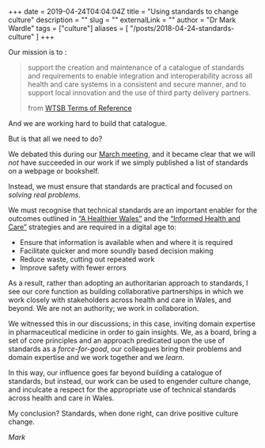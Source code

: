 +++ 
date = 2019-04-24T04:04:04Z
title = "Using standards to change culture"
description = ""
slug = "" 
externalLink = ""
author = "Dr Mark Wardle"
tags = ["culture"]
aliases = [
    "/posts/2018-04-24-standards-culture"
]
+++

Our mission is to :

> support the creation and maintenance of a catalogue of standards and requirements to enable integration and interoperability across all health and care systems in a consistent and secure manner, and to support local innovation and the use of third party delivery partners.
> 
> from [WTSB Terms of Reference](/about/)

And we are working hard to build that catalogue. 

But is that all we need to do? 

We debated this during our [March meeting](/meetings/2019-03-28), and it became clear that we will *not* have succeeded in our work if we simply published a list of standards on a webpage or bookshelf. 

Instead, we must ensure that standards are practical and focused on *solving real problems*. 

We must recognise that technical standards are an important enabler for the outcomes outlined in [“A Healthier Wales”](https://gweddill.gov.wales/docs/dhss/publications/180608healthier-wales-mainen.pdf) and the [“Informed Health and Care”](https://gweddill.gov.wales/docs/dhss/publications/151211reporten.pdf) strategies and are required in a digital age to:

* Ensure that information is available when and where it is required
* Facilitate quicker and more soundly based decision making
* Reduce waste, cutting out repeated work
* Improve safety with fewer errors

As a result, rather than adopting an authoritarian approach to standards, I see our core function as building collaborative partnerships in which we work closely with stakeholders across health and care in Wales, and beyond. We are not an authority; we work in collaboration.

We witnessed this in our discussions; in this case, inviting domain expertise in pharmaceutical medicine in order to gain insights. We, as a board, bring a set of core principles and an approach predicated upon the use of standards as a *force-for-good*, our  colleagues bring their problems and domain expertise and we work together and we *learn*. 

In this way, our influence goes far beyond building a catalogue of standards, but instead, our work can be used to engender culture change, and inculcate a respect for the appropriate use of technical standards across health and care in Wales.

My conclusion? Standards, when done right, can drive positive culture change. 

*Mark*
